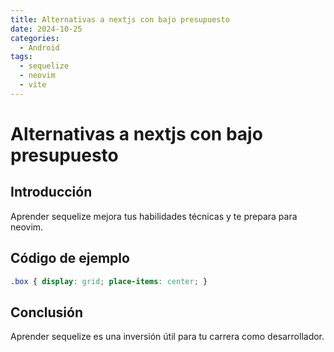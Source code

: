 ```yaml
---
title: Alternativas a nextjs con bajo presupuesto
date: 2024-10-25
categories:
  - Android
tags:
  - sequelize
  - neovim
  - vite
---
```


# Alternativas a nextjs con bajo presupuesto

## Introducción

Aprender sequelize mejora tus habilidades técnicas y te prepara para neovim.

## Código de ejemplo

```css
.box { display: grid; place-items: center; }
```

## Conclusión

Aprender sequelize es una inversión útil para tu carrera como desarrollador.